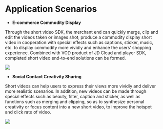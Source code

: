 # Application Scenarios

-   **E-commerce Commodity Display**

Through the short video SDK, the merchant end can quickly merge, clip and edit the videos taken or images shot; produce a commodity display short video in cooperation with special effects such as captions, sticker, music, etc. to display commodity more vividly and enhance the users’ shopping experience. Combined with VOD product of JD Cloud and player SDK, completed short video end-to-end solutions can be formed.

![](https://github.com/jdcloudcom/cn/blob/cn-Short-Video-Service-SDK/image/Short-Video-Service-SDK/%E7%9F%AD%E8%A7%86%E9%A2%91SDK-%E7%94%B5%E5%95%86%E5%BA%94%E7%94%A8%E5%9C%BA%E6%99%AF.png)

-   **Social Contact Creativity Sharing**

Short videos can help users to express their views more vividly and deliver more realistic scenarios. In addition, new videos can be made through special effects such as beauty, filter, caption and sticker, as well as functions such as merging and clipping, so as to synthesize personal creativity or focus content into a new short video, to improve the hotspot and click rate of video.

![](https://github.com/jdcloudcom/cn/blob/cn-Short-Video-Service-SDK/image/Short-Video-Service-SDK/%E7%9F%AD%E8%A7%86%E9%A2%91SDK%E5%BA%94%E7%94%A8%E5%9C%BA%E6%99%AF-%E7%A4%BE%E4%BA%A4%E5%88%9B%E6%84%8F%E5%88%86%E4%BA%AB.png)
